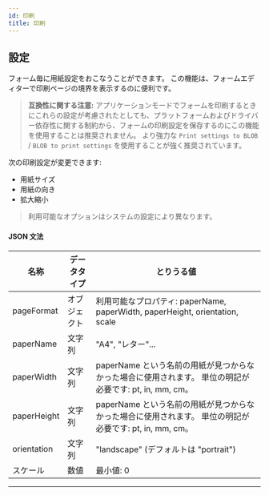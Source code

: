 ```yaml
---
id: 印刷
title: 印刷
---
```



## 設定

フォーム毎に用紙設定をおこなうことができます。 この機能は、フォームエディターで印刷ページの境界を表示するのに便利です。

> **互換性に関する注意:** アプリケーションモードでフォームを印刷するときにこれらの設定が考慮されたとしても、プラットフォームおよびドライバー依存性に関する制約から、フォームの印刷設定を保存するのにこの機能を使用することは推奨されません。 より強力な `Print settings to BLOB` / `BLOB to print settings` を使用することが強く推奨されています。

次の印刷設定が変更できます:

*   用紙サイズ
*   用紙の向き
*   拡大縮小


> 利用可能なオプションはシステムの設定により異なります。




#### JSON 文法

| 名称          | データタイプ | とりうる値                                                              |
| ----------- | ------ | ------------------------------------------------------------------ |
| pageFormat  | オブジェクト | 利用可能なプロパティ: paperName, paperWidth, paperHeight, orientation, scale |
| paperName   | 文字列    | "A4", "レター"...                                                     |
| paperWidth  | 文字列    | paperName という名前の用紙が見つからなかった場合に使用されます。 単位の明記が必要です: pt, in, mm, cm。  |
| paperHeight | 文字列    | paperName という名前の用紙が見つからなかった場合に使用されます。 単位の明記が必要です: pt, in, mm, cm。  |
| orientation | 文字列    | "landscape" (デフォルトは "portrait")                                    |
| スケール        | 数値     | 最小値: 0                                                             |


---








